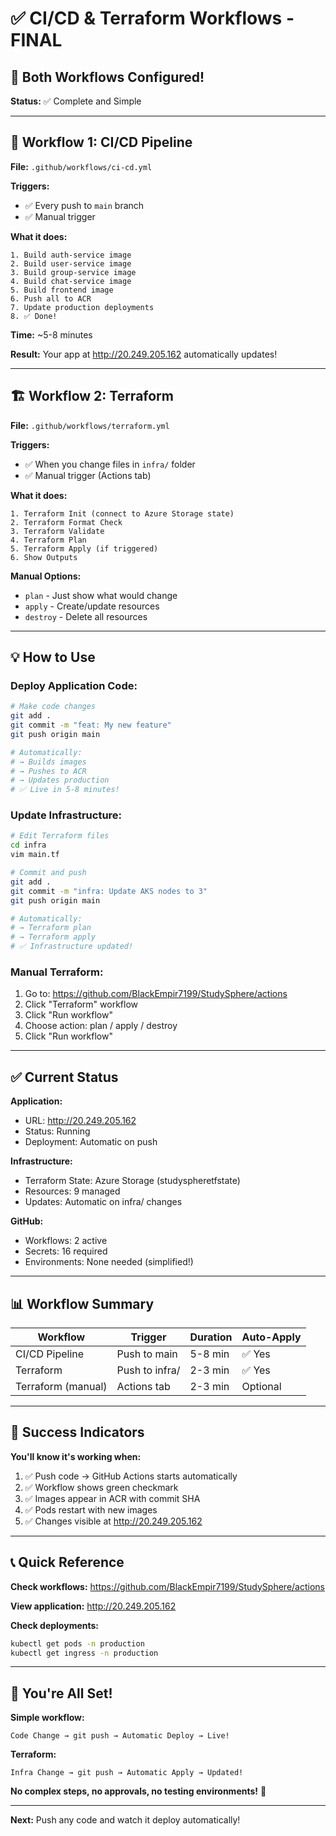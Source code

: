 # ✅ CI/CD & Terraform Workflows - FINAL

## 🎉 Both Workflows Configured!

**Status:** ✅ Complete and Simple

---

## 🚀 Workflow 1: CI/CD Pipeline

**File:** `.github/workflows/ci-cd.yml`

**Triggers:**
- ✅ Every push to `main` branch
- ✅ Manual trigger

**What it does:**
```
1. Build auth-service image
2. Build user-service image
3. Build group-service image
4. Build chat-service image
5. Build frontend image
6. Push all to ACR
7. Update production deployments
8. ✅ Done!
```

**Time:** ~5-8 minutes

**Result:** Your app at http://20.249.205.162 automatically updates!

---

## 🏗️ Workflow 2: Terraform

**File:** `.github/workflows/terraform.yml`

**Triggers:**
- ✅ When you change files in `infra/` folder
- ✅ Manual trigger (Actions tab)

**What it does:**
```
1. Terraform Init (connect to Azure Storage state)
2. Terraform Format Check
3. Terraform Validate
4. Terraform Plan
5. Terraform Apply (if triggered)
6. Show Outputs
```

**Manual Options:**
- `plan` - Just show what would change
- `apply` - Create/update resources
- `destroy` - Delete all resources

---

## 💡 How to Use

### Deploy Application Code:
```bash
# Make code changes
git add .
git commit -m "feat: My new feature"
git push origin main

# Automatically:
# → Builds images
# → Pushes to ACR
# → Updates production
# ✅ Live in 5-8 minutes!
```

### Update Infrastructure:
```bash
# Edit Terraform files
cd infra
vim main.tf

# Commit and push
git add .
git commit -m "infra: Update AKS nodes to 3"
git push origin main

# Automatically:
# → Terraform plan
# → Terraform apply
# ✅ Infrastructure updated!
```

### Manual Terraform:
1. Go to: https://github.com/BlackEmpir7199/StudySphere/actions
2. Click "Terraform" workflow
3. Click "Run workflow"
4. Choose action: plan / apply / destroy
5. Click "Run workflow"

---

## ✅ Current Status

**Application:**
- URL: http://20.249.205.162
- Status: Running
- Deployment: Automatic on push

**Infrastructure:**
- Terraform State: Azure Storage (studyspheretfstate)
- Resources: 9 managed
- Updates: Automatic on infra/ changes

**GitHub:**
- Workflows: 2 active
- Secrets: 16 required
- Environments: None needed (simplified!)

---

## 📊 Workflow Summary

| Workflow | Trigger | Duration | Auto-Apply |
|----------|---------|----------|------------|
| CI/CD Pipeline | Push to main | 5-8 min | ✅ Yes |
| Terraform | Push to infra/ | 2-3 min | ✅ Yes |
| Terraform (manual) | Actions tab | 2-3 min | Optional |

---

## 🎯 Success Indicators

**You'll know it's working when:**

1. ✅ Push code → GitHub Actions starts automatically
2. ✅ Workflow shows green checkmark
3. ✅ Images appear in ACR with commit SHA
4. ✅ Pods restart with new images
5. ✅ Changes visible at http://20.249.205.162

---

## 📞 Quick Reference

**Check workflows:**
https://github.com/BlackEmpir7199/StudySphere/actions

**View application:**
http://20.249.205.162

**Check deployments:**
```bash
kubectl get pods -n production
kubectl get ingress -n production
```

---

## 🎊 You're All Set!

**Simple workflow:**
```
Code Change → git push → Automatic Deploy → Live!
```

**Terraform:**
```
Infra Change → git push → Automatic Apply → Updated!
```

**No complex steps, no approvals, no testing environments!** 🚀

---

**Next:** Push any code and watch it deploy automatically!

